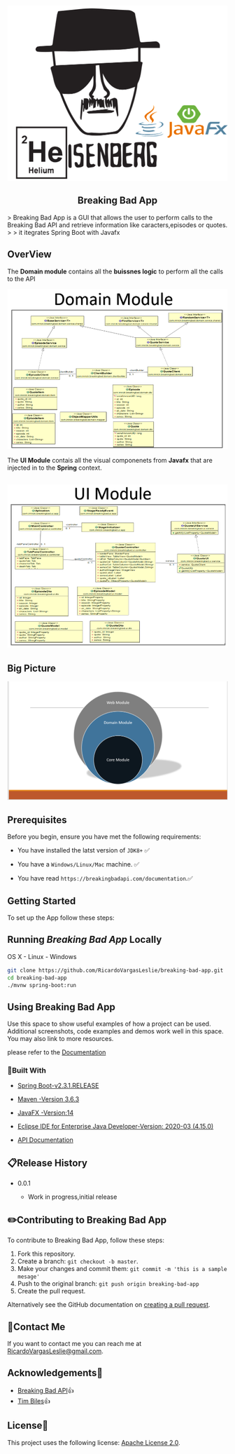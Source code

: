 <p align="center">
    <img src="img/main.png"
        height="400" height="400">
</p>





  <h2 align="center">Breaking Bad App</h2>
> Breaking Bad App  is a  GUI  that allows the user to perform calls to the Breaking Bad API and retrieve information like caracters,episodes or quotes. 
>
> it itegrates Spring Boot with Javafx



## OverView



The **Domain module** contains all the **buissnes logic** to perform all the calls to the API

![domainModule](/img/domainModule.PNG)



The **UI Module** contais all the visual componenets from **Javafx** that are injected in to the **Spring** context.

## ![UIModule](/img/UIModule.PNG)

## Big Picture



![OnionArq](/img/OnionArq.png)



## Prerequisites

Before you begin, ensure you have met the following requirements:


* You have installed the latst version of `JDK8+` :white_check_mark:

* You have a `Windows/Linux/Mac` machine. :white_check_mark:

* You have read `https://breakingbadapi.com/documentation`.:white_check_mark:

  

## Getting Started

To set up the App follow these steps:



## Running *Breaking Bad App* Locally

OS X - Linux - Windows

```sh
git clone https://github.com/RicardoVargasLeslie/breaking-bad-app.git
cd breaking-bad-app
./mvnw spring-boot:run
```



## Using Breaking Bad App

Use this space to show useful examples of how a project can be used. Additional screenshots, code examples and demos work well in this space. You may also link to more resources.

 please refer to the [Documentation](https://breakingbadapi.com/documentation)



### :hammer:Built With

*  [Spring Boot-v2.3.1.RELEASE](https://github.com/spring-projects/spring-boot/releases/tag/v2.3.1.RELEASE)

* [Maven -Version 3.6.3](https://maven.apache.org/)

* [JavaFX -Version:14](https://openjfx.io/)

* [Eclipse IDE for Enterprise Java Developer-Version: 2020-03 (4.15.0)](https://www.eclipse.org/ide/)

* [API Documentation](https://breakingbadapi.com/documentation)

  

## :clipboard:Release History

* 0.0.1
  
  * Work in progress,initial release
  
    

## :pencil2:Contributing to Breaking Bad App
To contribute to Breaking Bad App, follow these steps:

1. Fork this repository.
2. Create a branch: `git checkout -b master`.
3. Make your changes and commit them: `git commit -m 'this is a sample mesage'`
4. Push to the original branch: `git push origin breaking-bad-app`
5. Create the pull request.

Alternatively see the GitHub documentation on [creating a pull request](https://help.github.com/en/github/collaborating-with-issues-and-pull-requests/creating-a-pull-request).

## :email:Contact Me 

If you want to contact me you can reach me at RicardoVargasLeslie@gmail.com.

## Acknowledgements:open_hands:

* [Breaking Bad API](https://www.breakingbadapi.com/):thumbsup:
* [Tim Biles](https://github.com/timbiles):thumbsup:

## License:scroll:

This project uses the following license: [Apache License 2.0](<link>).